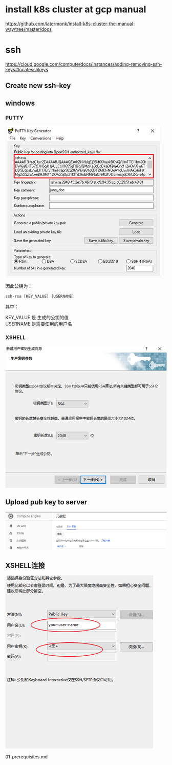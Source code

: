 # install k8s cluster at gcp manual
https://github.com/latermonk/install-k8s-cluster-the-manual-way/tree/master/docs


# ssh

https://cloud.google.com/compute/docs/instances/adding-removing-ssh-keys#locatesshkeys


##  Create new ssh-key



## windows

### PUTTY
![win_sshkey01](images/win_sshkey01.png)

因此公钥为：


```
ssh-rsa [KEY_VALUE] [USERNAME]
```
其中：

KEY_VALUE 是 生成的公钥的值      
USERNAME  是需要使用的用户名     

### XSHELL


![shell-keygen001](images/shell-keygen001.png)


## Upload pub key to server


![shell-keygen002](images/shell-keygen002.png)


## XSHELL连接


![shell-keygen003](images/shell-keygen003.png)

01-prerequisites.md